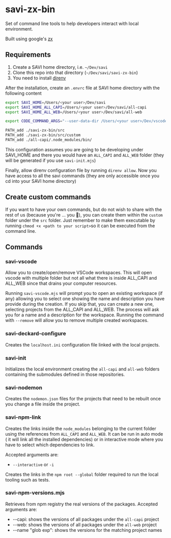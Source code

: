 # savi-zx-bin

Set of command line tools to help developers interact with local environment.

Built using google's [zx](https://github.com/google/zx)

## Requirements

1. Create a SAVI home directory, i.e. `~/Dev/savi`
2. Clone this repo into that directory (`~/Dev/savi/savi-zx-bin`)
3. You need to install [direnv](https://direnv.net/)

After the installation, create an `.envrc` file at SAVI home directory with the
following content

```bash
export SAVI_HOME=/Users/<your user>/Dev/savi
export SAVI_HOME_ALL_CAPI=/Users/<your user>/Dev/savi/all-capi
export SAVI_HOME_ALL_WEB=/Users/<your user>/Dev/savi/all-web

export CODE_COMMAND_ARGS="--user-data-dir /Users/<your user>/Dev/vscode/savi/data --extensions-dir /Users/<your user>/Dev/vscode/valassis/extensions"

PATH_add ./savi-zx-bin/src
PATH_add ./savi-zx-bin/src/custom
PATH_add ./all-capi/.node_modules/bin/
```

This configuration assumes you are going to be developing under SAVI_HOME and
there you would have an `ALL_CAPI` and `ALL_WEB` folder (they will be generated
if you use `savi-init.mjs`)

Finally, allow direnv configuration file by running `direnv allow`. Now you have
access to all the savi commands (they are only accessible once you cd into your
SAVI home directory)

## Create custom commands

If you want to have your own commands, but do not wish to share with the rest of
us (because you're ... you 🤣), you can create them within the `custom` folder
under the `src` folder. Just remember to make them executable by running
`chmod +x <path to your script>`so it can be executed from the command line.

## Commands

### savi-vscode

Allow you to create/open/remove VSCode workspaces. This will open vscode with
multiple folder but not all what there is inside ALL_CAPI and ALL_WEB since that
drains your computer resources.

Running `savi-vscode.mjs` will prompt you to open an existing workspace (if any)
allowing you to select one showing the name and description you have provide
during the creation.
If you skip that, you can create a new one, selecting projects from the ALL_CAPI
and ALL_WEB. The process will ask you for a name and a description for the
workspace.
Running the command with `--remove` will allow you to remove multiple created
workspaces.

### savi-deckard-configure

Creates the `localhost.ini` configuration file linked with the local projects.

### savi-init

Initializes the local environment creating the `all-capi` and `all-web` folders
containing the submodules defined in those repositories.

### savi-nodemon

Creates the `nodemon.json` files for the projects that need to be rebuilt once
you change a file inside the project.

### savi-npm-link

Creates the links inside the `node_modules` belonging to the current folder
using the references from `ALL_CAPI` and `ALL_WEB`. It can be run in auto mode (
it will link all the installed dependencies) or in interactive mode where you
have to select which dependencies to link.

Accepted arguments are:

- `--interactive` or `-i`

Creates the links in the `npm root --global` folder required to run the local
tooling such as tests.

### savi-npm-versions.mjs

Retrieves from npm registry the real versions of the packages.
Accepted arguments are:

- --capi: shows the versions of all packages under the `all-capi` project
- --web: shows the versions of all packages under the `all-web` project
- --name "glob exp": shows the versions for the matching project names
